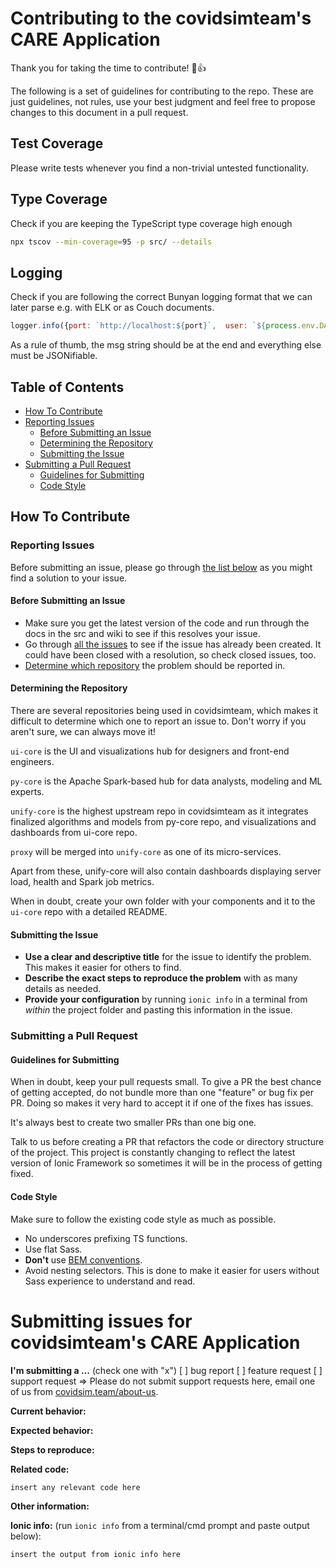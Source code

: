 # Contributing to the covidsimteam's CARE Application

Thank you for taking the time to contribute! :tada::+1:

The following is a set of guidelines for contributing to the repo. These are just guidelines, not rules, use your best judgment and feel free to propose changes to this document in a pull request.

## Test Coverage

Please write tests whenever you find a non-trivial untested functionality.

## Type Coverage

Check if you are keeping the TypeScript type coverage high enough

```Bash
npx tscov --min-coverage=95 -p src/ --details
```

## Logging

Check if you are following the correct Bunyan logging format that we can later parse e.g. with ELK or as Couch documents.

```JavaScript
logger.info({port: `http://localhost:${port}`,  user: `${process.env.DATABASE_USER}`}, 'Proxy server started');
```

As a rule of thumb, the msg string should be at the end and everything else must be JSONifiable. 

## Table of Contents
 - [How To Contribute](#how-to-contribute)
  - [Reporting Issues](#reporting-issues)
    - [Before Submitting an Issue](#before-submitting-an-issue)
    - [Determining the Repository](#determining-the-repository)
    - [Submitting the Issue](#submitting-the-issue)
  - [Submitting a Pull Request](#submitting-a-pull-request)
    - [Guidelines for Submitting](#guidelines-for-submitting)
    - [Code Style](#code-style)

## How To Contribute

### Reporting Issues

Before submitting an issue, please go through [the list below](#before-submitting-an-issue) as you might find a solution to your issue.

#### Before Submitting an Issue

* Make sure you get the latest version of the code and run through the docs in the src and wiki to see if this resolves your issue.
* Go through [all the issues](https://github.com/covidsimteam/unify-core/issues?utf8=%E2%9C%93&q=is%3Aissue) to see if the issue has already been created. It could have been closed with a resolution, so check closed issues, too.
* [Determine which repository](#determining-the-repository) the problem should be reported in.


#### Determining the Repository

There are several repositories being used in covidsimteam, which makes it difficult to determine which one to report an issue to. Don't worry if you aren't sure, we can always move it!

`ui-core` is the UI and visualizations hub for designers and front-end engineers.

`py-core` is the Apache Spark-based hub for data analysts, modeling and ML experts.

`unify-core` is the highest upstream repo in covidsimteam as it integrates finalized algorithms and models from py-core repo, and visualizations and dashboards from ui-core repo.

`proxy` will be merged into `unify-core` as one of its micro-services.

Apart from these, unify-core will also contain dashboards displaying server load, health and Spark job metrics.

When in doubt, create your own folder with your components and it to the `ui-core` repo with a detailed README.

#### Submitting the Issue

* **Use a clear and descriptive title** for the issue to identify the problem. This makes it easier for others to find.
* **Describe the exact steps to reproduce the problem** with as many details as needed.
* **Provide your configuration** by running `ionic info` in a terminal from *within* the project folder and pasting this information in the issue.

### Submitting a Pull Request

#### Guidelines for Submitting

When in doubt, keep your pull requests small. To give a PR the best chance of getting accepted, do not bundle more than one "feature" or bug fix per PR. Doing so makes it very hard to accept it if one of the fixes has issues.

It's always best to create two smaller PRs than one big one.

Talk to us before creating a PR that refactors the code or directory structure of the project. This project is constantly changing to reflect the latest version of Ionic Framework so sometimes it will be in the process of getting fixed.

#### Code Style

Make sure to follow the existing code style as much as possible.

* No underscores prefixing TS functions.
* Use flat Sass.
 * **Don't** use [BEM conventions](https://css-tricks.com/bem-101/).
 * Avoid nesting selectors. This is done to make it easier for users without Sass experience to understand and read.

# Submitting issues for covidsimteam's CARE Application

<!--
IF YOU DON'T FILL OUT THE FOLLOWING INFORMATION WE MIGHT CLOSE YOUR ISSUE WITHOUT INVESTIGATING

If you are having problems formatting your issue please refer to this article on using markdown in Github: https://guides.github.com/features/mastering-markdown/
-->

**I'm submitting a ...**  (check one with "x")
[ ] bug report
[ ] feature request
[ ] support request => Please do not submit support requests here, email one of us from [covidsim.team/about-us](https://covidsim.team/about-us).

**Current behavior:**
<!-- Describe how the bug manifests. -->

**Expected behavior:**
<!-- Describe what the behavior would be without the bug. -->

**Steps to reproduce:**
<!-- If you are able to illustrate the bug or feature request with an example, please provide steps to reproduce and if possible a demo using the following template:

http://plnkr.co/edit/GJte2b?p=preview
-->

**Related code:**

```
insert any relevant code here
```

**Other information:**
<!-- List any other information that is relevant to your issue. Stack traces, related issues, suggestions on how to fix, Stack Overflow links, forum links, etc. -->

**Ionic info:** (run `ionic info` from a terminal/cmd prompt and paste output below):

```
insert the output from ionic info here
```


